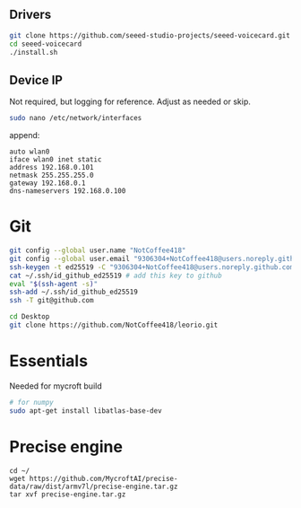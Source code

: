 
## Drivers
```bash
git clone https://github.com/seeed-studio-projects/seeed-voicecard.git
cd seeed-voicecard
./install.sh
```

## Device IP
Not required, but logging for reference. Adjust as needed or skip.
```bash
sudo nano /etc/network/interfaces
```
append:
```
auto wlan0
iface wlan0 inet static
address 192.168.0.101
netmask 255.255.255.0
gateway 192.168.0.1
dns-nameservers 192.168.0.100
```

# Git
```bash
git config --global user.name "NotCoffee418"
git config --global user.email "9306304+NotCoffee418@users.noreply.github.com"
ssh-keygen -t ed25519 -C "9306304+NotCoffee418@users.noreply.github.com" -f ~/.ssh/id_github_ed25519
cat ~/.ssh/id_github_ed25519 # add this key to github
eval "$(ssh-agent -s)"
ssh-add ~/.ssh/id_github_ed25519
ssh -T git@github.com
```

```bash
cd Desktop
git clone https://github.com/NotCoffee418/leorio.git
```

# Essentials
Needed for mycroft build
```bash
# for numpy
sudo apt-get install libatlas-base-dev 
```

# Precise engine
```
cd ~/
wget https://github.com/MycroftAI/precise-data/raw/dist/armv7l/precise-engine.tar.gz
tar xvf precise-engine.tar.gz
```